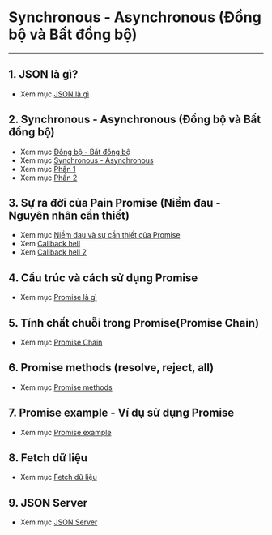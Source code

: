 
# Synchronous - Asynchronous (Đồng bộ và Bất đồng bộ)
  ---
## 1. JSON là gì?
- Xem mục [JSON là gì](./detail/phan05-087/index.md)

## 2. Synchronous - Asynchronous (Đồng bộ và Bất đồng bộ)
- Xem mục [Đồng bộ - Bất đồng bộ](./detail/phan05-088/index1.md)
- Xem mục [Synchronous - Asynchronous](./detail/phan05-088/index.md)
- Xem mục [Phần 1](./detail/phan05-088/phan1.md)
- Xem mục [Phần 2](./detail/phan05-088/phan2.md)

## 3. Sự ra đời của Pain Promise (Niềm đau - Nguyên nhân cần thiết)
- Xem mục [Niềm đau và sự cần thiết của Promise](./detail/phan05-089/index.md)
- Xem [Callback hell](./detail/phan05-089/index2.md)
- Xem [Callback hell 2](./detail/phan05-089/resolve-callback-hell.md)

## 4. Cấu trúc và cách sử dụng Promise
- Xem mục [Promise là gì](./detail/phan05-090/index.md)

## 5. Tính chất chuỗi trong Promise(Promise Chain) 
- Xem mục [Promise Chain](./detail/phan05-091/index.md)

## 6. Promise methods (resolve, reject, all) 
- Xem mục [Promise methods](./detail/phan05-092/index.md)

## 7. Promise example - Ví dụ sử dụng Promise 
- Xem mục [Promise example](./detail/phan05-093/index.md)

## 8. Fetch dữ liệu
- Xem mục [Fetch dữ liệu](./detail/phan05-094/index.md)

## 9. JSON Server 
- Xem mục [JSON Server](./detail/phan05-096/index.md)

